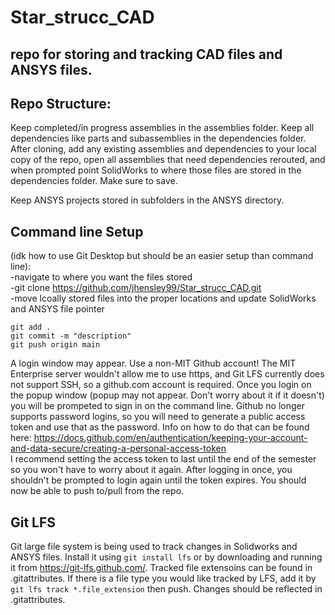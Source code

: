 # Star_strucc_CAD
## repo for storing and tracking CAD files and ANSYS files.

## Repo Structure:  
Keep completed/in progress assemblies in the assemblies folder. Keep all dependencies like parts and subassemblies in the dependencies folder. After cloning, add any existing assemblies and dependencies to your local copy of the repo, open all assemblies that need dependencies rerouted, and when prompted point SolidWorks to where those files are stored in the dependencies folder. Make sure to save. 

Keep ANSYS projects stored in subfolders in the ANSYS directory.  

## Command line Setup 
(idk how to use Git Desktop but should be an easier setup than command line):  
-navigate to where you want the files stored  
-git clone https://github.com/jhensley99/Star_strucc_CAD.git  
-move lcoally stored files into the proper locations and update SolidWorks and ANSYS file pointer  

    git add .
    git commit -m "description"
    git push origin main

A login window may appear. Use a non-MIT Github account! The MIT Enterprise server wouldn't allow me to use https, and Git LFS currently does not support SSH, so a github.com account is required. Once you login on the popup window (popup may not appear. Don't worry about it if it doesn't) you will be prompeted to sign in on the command line. Github no longer supports password logins, so you will need to generate a public access token and use that as the password. Info on how to do that can be found here: https://docs.github.com/en/authentication/keeping-your-account-and-data-secure/creating-a-personal-access-token  
I recommend setting the access token to last until the end of the semester so you won't have to worry about it again. After logging in once, you shouldn't be prompted to login again until the token expires. You should now be able to push to/pull from the repo. 

## Git LFS
Git large file system is being used to track changes in Solidworks and ANSYS files. Install it using `git install lfs` or by downloading and running it from https://git-lfs.github.com/. Tracked file extensoins can be found in .gitattributes. If there is a file type you would like tracked by LFS, add it by `git lfs track *.file_extension` then push. Changes should be reflected in .gitattributes. 
